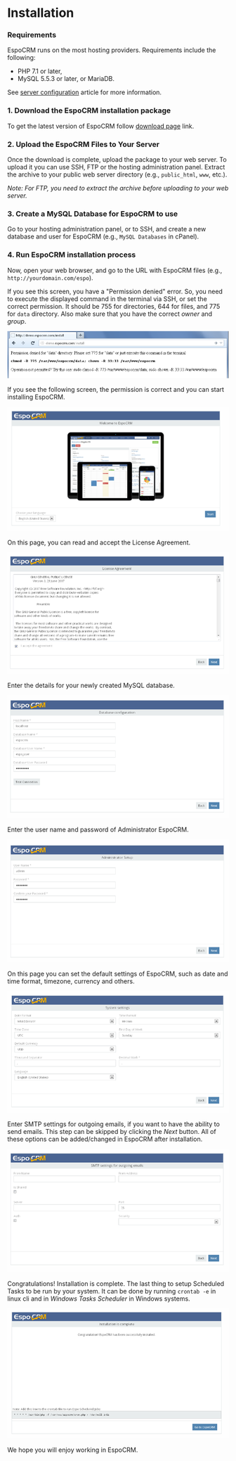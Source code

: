 # Installation

### Requirements

EspoCRM runs on the most hosting providers. Requirements include the following:

* PHP 7.1 or later,
* MySQL 5.5.3 or later, or MariaDB.

See [server configuration](server-configuration.md) article for more information.

### 1. Download the EspoCRM installation package

To get the latest version of EspoCRM follow [download page](http://www.espocrm.com/download/) link.

### 2. Upload the EspoCRM Files to Your Server

Once the download is complete, upload the package to your web server.
To upload it you can use SSH, FTP or the hosting administration panel.
Extract the archive to your public web server directory (e.g., `public_html`, `www`, etc.).

_Note: For FTP, you need to extract the archive before uploading to your web server._

### 3. Create a MySQL Database for EspoCRM to use

Go to your hosting administration panel, or to SSH, and create a new database and user for EspoCRM (e.g., `MySQL Databases` in cPanel).

### 4. Run EspoCRM installation process

Now, open your web browser, and go to the URL with EspoCRM files (e.g., `http://yourdomain.com/espo`).

If you see this screen, you have a "Permission denied" error.
So, you need to execute the displayed command in the terminal via SSH, or set the correct permission.
It should be 755 for directories, 644 for files, and 775 for `data` directory.
Also make sure that you have the correct _owner_ and _group_.

![1](https://raw.githubusercontent.com/espocrm/documentation/master/docs/_static/images/administration/installation/1.png)

If you see the following screen, the permission is correct and you can start installing EspoCRM.

![2](https://raw.githubusercontent.com/espocrm/documentation/master/docs/_static/images/administration/installation/2.png)

On this page, you can read and accept the License Agreement.

![3](https://raw.githubusercontent.com/espocrm/documentation/master/docs/_static/images/administration/installation/3.png)

Enter the details for your newly created MySQL database.

![4](https://raw.githubusercontent.com/espocrm/documentation/master/docs/_static/images/administration/installation/4.png)

Enter the user name and password of Administrator EspoCRM.

![5](https://raw.githubusercontent.com/espocrm/documentation/master/docs/_static/images/administration/installation/5.png)

On this page you can set the default settings of EspoCRM, such as date and time format, timezone, currency and others.

![6](https://raw.githubusercontent.com/espocrm/documentation/master/docs/_static/images/administration/installation/6.png)

Enter SMTP settings for outgoing emails, if you want to have the ability to send emails.
This step can be skipped by clicking the _Next_ button.
All of these options can be added/changed in EspoCRM after installation.

![7](https://raw.githubusercontent.com/espocrm/documentation/master/docs/_static/images/administration/installation/7.png)

Congratulations! Installation is complete.
The last thing to setup Scheduled Tasks to be run by your system. It can be done by running `crontab -e` in linux cli and in _Windows Tasks Scheduler_ in Windows systems.

![8](https://raw.githubusercontent.com/espocrm/documentation/master/docs/_static/images/administration/installation/8.png)

We hope you will enjoy working in EspoCRM.
